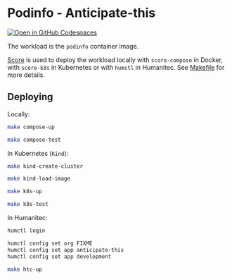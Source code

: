 # Podinfo - Anticipate-this

[![Open in GitHub Codespaces](https://github.com/codespaces/badge.svg)](https://codespaces.new/htc-kubecon-na-2024/anticipate-this)

The workload is the `podinfo` container image.

[Score](https://score.dev/) is used to deploy the workload locally with `score-compose` in Docker, with `score-k8s` in Kubernetes or with `humctl` in Humanitec. See [Makefile](Makefile) for more details.

## Deploying

Locally:
```bash
make compose-up

make compose-test
```

In Kubernetes (`Kind`):
```bash
make kind-create-cluster

make kind-load-image

make k8s-up

make k8s-test
```

In Humanitec:
```bash
humctl login

humctl config set org FIXME
humctl config set app anticipate-this
humctl config set app development

make htc-up
```

